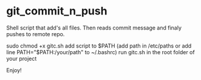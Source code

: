# git_commit_n_push
Shell script that add's all files. Then reads commit message and finaly pushes to remote repo. 

  sudo chmod +x gitc.sh
  add script to $PATH (add path in /etc/paths or add line PATH="$PATH:/your/path" to ~/.bashrc)
  run gitc.sh in the root folder of your project

Enjoy!
